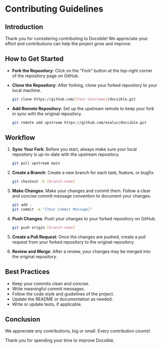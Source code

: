 # Contributing Guidelines

## Introduction

Thank you for considering contributing to Docsible! We appreciate your effort and contributions can help the project grow and improve.

## How to Get Started

- **Fork the Repository**: Click on the "Fork" button at the top-right corner of the repository page on GitHub.
  
- **Clone the Repository**: After forking, clone your forked repository to your local machine.

    ```bash
    git clone https://github.com/[Your-Username]/docsible.git
    ```
  
- **Add Remote Repository**: Set up the upstream remote to keep your fork in sync with the original repository.

    ```bash
    git remote add upstream https://github.com/exaluc/docsible.git
    ```

## Workflow

1. **Sync Your Fork**: Before you start, always make sure your local repository is up-to-date with the upstream repository.

    ```bash
    git pull upstream main
    ```

2. **Create a Branch**: Create a new branch for each task, feature, or bugfix.

    ```bash
    git checkout -b [branch-name]
    ```

3. **Make Changes**: Make your changes and commit them. Follow a clear and concise commit message convention to document your changes.

    ```bash
    git add .
    git commit -m "[Your Commit Message]"
    ```

4. **Push Changes**: Push your changes to your forked repository on GitHub.

    ```bash
    git push origin [branch-name]
    ```

5. **Create a Pull Request**: Once the changes are pushed, create a pull request from your forked repository to the original repository.

6. **Review and Merge**: After a review, your changes may be merged into the original repository.

## Best Practices

- Keep your commits clean and concise.
- Write meaningful commit messages.
- Follow the code style and guidelines of the project.
- Update the README or documentation as needed.
- Write or update tests, if applicable.

## Conclusion

We appreciate any contributions, big or small. Every contribution counts!

Thank you for spending your time to improve Docsible.